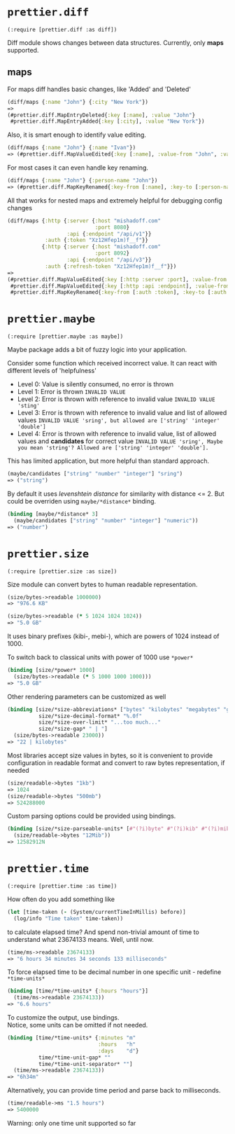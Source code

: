 # `prettier.diff`

`(:require [prettier.diff :as diff])`

Diff module shows changes between data structures.
Currently, only **maps** supported.

## maps

For maps diff handles basic changes, like 'Added' and 'Deleted' 

```clojure
(diff/maps {:name "John"} {:city "New York"})
=>
(#prettier.diff.MapEntryDeleted{:key [:name], :value "John"}
 #prettier.diff.MapEntryAdded{:key [:city], :value "New York"})
```

Also, it is smart enough to identify value editing.

```clojure
(diff/maps {:name "John"} {:name "Ivan"})
=> (#prettier.diff.MapValueEdited{:key [:name], :value-from "John", :value-to "Ivan"})
```

For most cases it can even handle key renaming.

```clojure
(diff/maps {:name "John"} {:person-name "John"})
=> (#prettier.diff.MapKeyRenamed{:key-from [:name], :key-to [:person-name], :value "John"})
```

All that works for nested maps
and extremely helpful for debugging config changes

```clojure
(diff/maps {:http {:server {:host "mishadoff.com"
                            :port 8080}
                   :api {:endpoint "/api/v1"}}
            :auth {:token "Xz12Hfep1m)f__f"}}
           {:http {:server {:host "mishadoff.com"
                            :port 8092}
                   :api {:endpoint "/api/v3"}}
            :auth {:refresh-token "Xz12Hfep1m)f__f"}})
=>
(#prettier.diff.MapValueEdited{:key [:http :server :port], :value-from 8080, :value-to 8092}
 #prettier.diff.MapValueEdited{:key [:http :api :endpoint], :value-from "/api/v1", :value-to "/api/v3"}
 #prettier.diff.MapKeyRenamed{:key-from [:auth :token], :key-to [:auth :refresh-token], :value "Xz12Hfep1m)f__f"})
```

# `prettier.maybe`

`(:require [prettier.maybe :as maybe])`

Maybe package adds a bit of fuzzy logic into your application.

Consider some function which received incorrect value. 
It can react with different levels of 'helpfulness'

- Level 0: Value is silently consumed, no error is thrown
- Level 1: Error is thrown `INVALID VALUE` 
- Level 2: Error is thrown with reference to invalid value `INVALID VALUE 'sting'` 
- Level 3: Error is thrown with reference to invalid value and list of allowed values `INVALID VALUE 'sring', but allowed are ['string' 'integer' 'double']`  
- Level 4: Error is thrown with reference to invalid value, list of allowed values and __candidates__ for correct value 
`INVALID VALUE 'sring', Maybe you mean 'string'? Allowed are ['string' 'integer' 'double'].`

This has limited application, but more helpful than standard approach.

```clojure
(maybe/candidates ["string" "number" "integer"] "sring")
=> ("string")
```

By default it uses _levenshtein distance_ for similarity with distance <= 2.
But could be overriden using `maybe/*distance*` binding.

```clojure
(binding [maybe/*distance* 3]
  (maybe/candidates ["string" "number" "integer"] "numeric"))
=> ("number")
```

# `prettier.size`

`(:require [prettier.size :as size])`

Size module can convert bytes to human readable representation.

```clojure
(size/bytes->readable 1000000)
=> "976.6 KB"

(size/bytes->readable (* 5 1024 1024 1024))
=> "5.0 GB"
```

It uses binary prefixes (kibi-, mebi-), 
which are powers of 1024 instead of 1000.

To switch back to classical units with power of 1000 use `*power*`

```clojure
(binding [size/*power* 1000]
  (size/bytes->readable (* 5 1000 1000 1000)))
=> "5.0 GB"
```

Other rendering parameters can be customized as well

```clojure
(binding [size/*size-abbreviations* ["bytes" "kilobytes" "megabytes" "gigabytes"]
          size/*size-decimal-format* "%.0f"
          size/*size-over-limit* "...too much..."
          size/*size-gap* " | "]
  (size/bytes->readable 23000))
=> "22 | kilobytes"   
```

Most libraries accept size values in bytes, 
so it is convenient to provide configuration in readable format
and convert to raw bytes representation, if needed

```clojure
(size/readable->bytes "1kb")
=> 1024
(size/readable->bytes "500mb")
=> 524288000
```

Custom parsing options could be provided using bindings.

```clojure
(binding [size/*size-parseable-units* [#"(?i)byte" #"(?i)kib" #"(?i)mib"]]
  (size/readable->bytes "12Mib"))
=> 12582912N
``` 

# `prettier.time`

`(:require [prettier.time :as time])`

How often do you add something like 

```clojure
(let [time-taken (- (System/currentTimeInMillis) before)]
  (log/info "Time taken" time-taken))
```

to calculate elapsed time? 
And spend non-trivial amount of time 
to understand what 23674133 means. Well, until now.

```clojure
(time/ms->readable 23674133)
=> "6 hours 34 minutes 34 seconds 133 milliseconds"
```

To force elapsed time to be decimal number in one specific unit -
redefine `*time-units*` 

```clojure
(binding [time/*time-units* {:hours "hours"}]
  (time/ms->readable 23674133))
=> "6.6 hours"
```

To customize the output, use bindings.  
Notice, some units can be omitted if not needed.

```clojure
(binding [time/*time-units* {:minutes "m"
                             :hours   "h"
                             :days    "d"}
          time/*time-unit-gap* ""
          time/*time-unit-separator* ""]
  (time/ms->readable 23674133))
=> "6h34m"
```

Alternatively, you can provide time period 
and parse back to milliseconds.

```clojure
(time/readable->ms "1.5 hours")
=> 5400000
``` 

Warning: only one time unit supported so far

